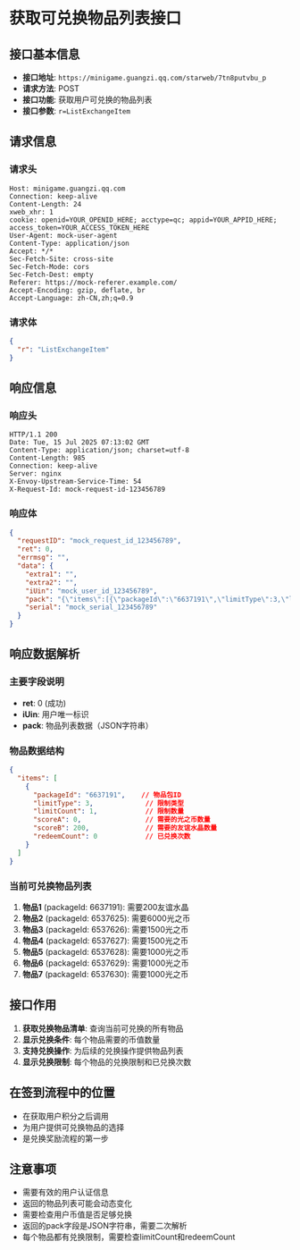 # 获取可兑换物品列表接口

## 接口基本信息
- **接口地址**: `https://minigame.guangzi.qq.com/starweb/7tn8putvbu_p`
- **请求方法**: POST
- **接口功能**: 获取用户可兑换的物品列表
- **接口参数**: `r=ListExchangeItem`

## 请求信息

### 请求头
```http
Host: minigame.guangzi.qq.com
Connection: keep-alive
Content-Length: 24
xweb_xhr: 1
cookie: openid=YOUR_OPENID_HERE; acctype=qc; appid=YOUR_APPID_HERE; access_token=YOUR_ACCESS_TOKEN_HERE
User-Agent: mock-user-agent
Content-Type: application/json
Accept: */*
Sec-Fetch-Site: cross-site
Sec-Fetch-Mode: cors
Sec-Fetch-Dest: empty
Referer: https://mock-referer.example.com/
Accept-Encoding: gzip, deflate, br
Accept-Language: zh-CN,zh;q=0.9
```

### 请求体
```json
{
  "r": "ListExchangeItem"
}
```

## 响应信息

### 响应头
```http
HTTP/1.1 200
Date: Tue, 15 Jul 2025 07:13:02 GMT
Content-Type: application/json; charset=utf-8
Content-Length: 985
Connection: keep-alive
Server: nginx
X-Envoy-Upstream-Service-Time: 54
X-Request-Id: mock-request-id-123456789
```

### 响应体
```json
{
  "requestID": "mock_request_id_123456789",
  "ret": 0,
  "errmsg": "",
  "data": {
    "extra1": "",
    "extra2": "",
    "iUin": "mock_user_id_123456789",
    "pack": "{\"items\":[{\"packageId\":\"6637191\",\"limitType\":3,\"limitCount\":1,\"scoreA\":0,\"scoreB\":200,\"redeemCount\":0},{\"packageId\":\"6537625\",\"limitType\":3,\"limitCount\":1,\"scoreA\":6000,\"scoreB\":0,\"redeemCount\":0},{\"packageId\":\"6537626\",\"limitType\":3,\"limitCount\":1,\"scoreA\":1500,\"scoreB\":0,\"redeemCount\":0},{\"packageId\":\"6537627\",\"limitType\":3,\"limitCount\":1,\"scoreA\":1500,\"scoreB\":0,\"redeemCount\":0},{\"packageId\":\"6537628\",\"limitType\":3,\"limitCount\":1,\"scoreA\":1000,\"scoreB\":0,\"redeemCount\":0},{\"packageId\":\"6537629\",\"limitType\":3,\"limitCount\":1,\"scoreA\":1000,\"scoreB\":0,\"redeemCount\":0},{\"packageId\":\"6537630\",\"limitType\":3,\"limitCount\":1,\"scoreA\":1000,\"scoreB\":0,\"redeemCount\":0}]}",
    "serial": "mock_serial_123456789"
  }
}
```

## 响应数据解析

### 主要字段说明
- **ret**: 0 (成功)
- **iUin**: 用户唯一标识
- **pack**: 物品列表数据（JSON字符串）

### 物品数据结构
```json
{
  "items": [
    {
      "packageId": "6637191",    // 物品包ID
      "limitType": 3,             // 限制类型
      "limitCount": 1,            // 限制数量
      "scoreA": 0,                // 需要的光之币数量
      "scoreB": 200,              // 需要的友谊水晶数量
      "redeemCount": 0            // 已兑换次数
    }
  ]
}
```

### 当前可兑换物品列表
1. **物品1** (packageId: 6637191): 需要200友谊水晶
2. **物品2** (packageId: 6537625): 需要6000光之币
3. **物品3** (packageId: 6537626): 需要1500光之币
4. **物品4** (packageId: 6537627): 需要1500光之币
5. **物品5** (packageId: 6537628): 需要1000光之币
6. **物品6** (packageId: 6537629): 需要1000光之币
7. **物品7** (packageId: 6537630): 需要1000光之币

## 接口作用
1. **获取兑换物品清单**: 查询当前可兑换的所有物品
2. **显示兑换条件**: 每个物品需要的币值数量
3. **支持兑换操作**: 为后续的兑换操作提供物品列表
4. **显示兑换限制**: 每个物品的兑换限制和已兑换次数

## 在签到流程中的位置
- 在获取用户积分之后调用
- 为用户提供可兑换物品的选择
- 是兑换奖励流程的第一步

## 注意事项
- 需要有效的用户认证信息
- 返回的物品列表可能会动态变化
- 需要检查用户币值是否足够兑换
- 返回的pack字段是JSON字符串，需要二次解析
- 每个物品都有兑换限制，需要检查limitCount和redeemCount 